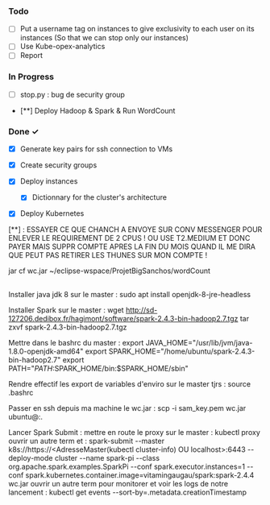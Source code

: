 ### Todo

- [ ] Put a username tag on instances to give exclusivity to each user on its instances (So that we can stop only our instances)
- [ ] Use Kube-opex-analytics
- [ ] Report 

### In Progress

- [ ] stop.py : bug de security group
- [**] Deploy Hadoop & Spark & Run WordCount

### Done ✓

- [x] Generate key pairs for ssh connection to VMs
- [x] Create security groups
- [x] Deploy instances
  - [x] Dictionnary for the cluster's architecture
- [x] Deploy Kubernetes
 

[**] : 
ESSAYER CE QUE CHANCH A ENVOYE SUR CONV MESSENGER POUR ENLEVER LE REQUIREMENT DE 2 CPUS ! 
OU USE T2.MEDIUM ET DONC PAYER MAIS SUPPR COMPTE APRES LA FIN DU MOIS QUAND IL ME DIRA QUE PEUT PAS RETIRER LES THUNES SUR MON COMPTE !

jar cf wc.jar ~/eclipse-wspace/ProjetBigSanchos/wordCount

##

Installer java jdk 8 sur le master :
sudo apt install openjdk-8-jre-headless

Installer Spark sur le master :
wget http://sd-127206.dedibox.fr/hagimont/software/spark-2.4.3-bin-hadoop2.7.tgz
tar zxvf spark-2.4.3-bin-hadoop2.7.tgz

Mettre dans le bashrc du master :
export JAVA_HOME="/usr/lib/jvm/java-1.8.0-openjdk-amd64"
export SPARK_HOME="/home/ubuntu/spark-2.4.3-bin-hadoop2.7"
export PATH="$PATH:$SPARK_HOME/bin:$SPARK_HOME/sbin"

Rendre effectif les export de variables d'enviro sur le master tjrs :
source .bashrc

Passer en ssh depuis ma machine le wc.jar :
scp -i sam_key.pem wc.jar ubuntu@<NOMDNSDUMASTER>:.

Lancer Spark Submit :
mettre en route le proxy sur le master : kubectl proxy
ouvrir un autre term et :
spark-submit     --master k8s://https://<AdresseMaster(kubectl cluster-info) OU localhost>:6443     --deploy-mode cluster     --name spark-pi     --class org.apache.spark.examples.SparkPi     --conf spark.executor.instances=1     --conf spark.kubernetes.container.image=vitamingaugau/spark:spark-2.4.4     wc.jar
ouvrir un autre term pour monitorer et voir les logs de notre lancement :
kubectl get events --sort-by=.metadata.creationTimestamp
